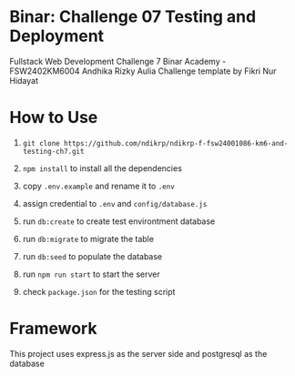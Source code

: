 # Binar: Challenge 07 Testing and Deployment 
Fullstack Web Development Challenge 7 Binar Academy - FSW2402KM6004 Andhika Rizky Aulia
Challenge template by Fikri Nur Hidayat

# How to Use
1. `git clone https://github.com/ndikrp/ndikrp-f-fsw24001086-km6-and-testing-ch7.git`

2. `npm install` to install all the dependencies

3. copy `.env.example` and rename it to `.env`

4. assign credential to `.env` and `config/database.js`

5. run `db:create` to create test environtment database

6. run `db:migrate` to migrate the table

7. run `db:seed` to populate the database 

8. run `npm run start` to start the server

9. check `package.json` for the testing script

# Framework
This project uses express.js as the server side and postgresql as the database


